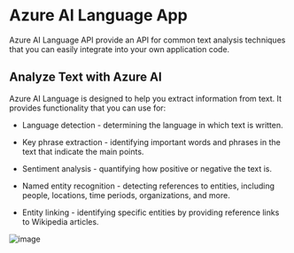 # Azure AI Language App
  Azure AI Language API provide an API for common text analysis techniques that you can easily integrate into your own application code. 

  ## Analyze Text with Azure AI

  Azure AI Language is designed to help you extract information from text. It provides functionality that you can use for:

- Language detection - determining the language in which text is written.

- Key phrase extraction - identifying important words and phrases in the text that indicate the main points.

- Sentiment analysis - quantifying how positive or negative the text is.

- Named entity recognition - detecting references to entities, including people, locations, time periods, organizations, and more.

- Entity linking - identifying specific entities by providing reference links to Wikipedia articles.

![image](https://github.com/awalekeeran/AI-Language-App/assets/129888209/6265622d-0fad-4f65-a7f8-7d072932dec7)


